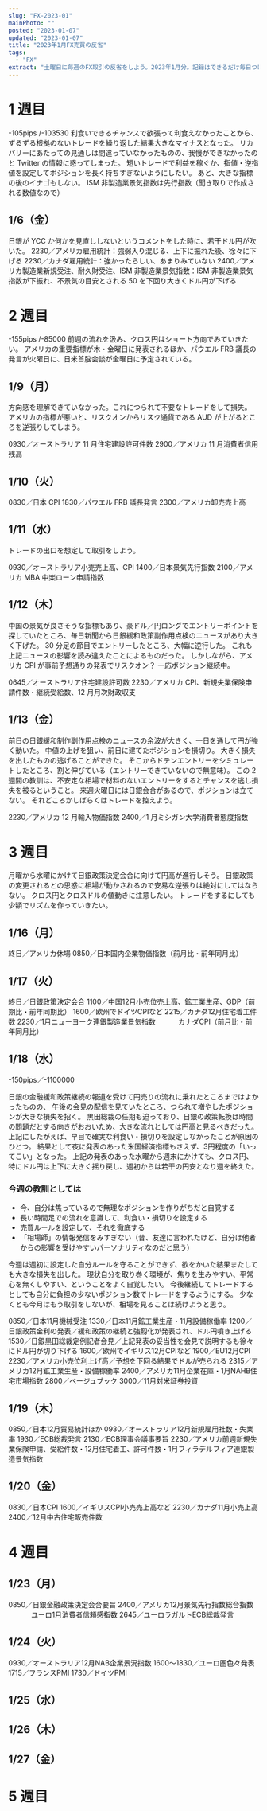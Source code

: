 ```yaml
---
slug: "FX-2023-01"
mainPhoto: ""
posted: "2023-01-07"
updated: "2023-01-07"
title: "2023年1月FX売買の反省"
tags:
  - "FX"
extract: "土曜日に毎週のFX取引の反省をしよう。2023年1月分。記録はできるだけ毎日つける。"
---
```


# 1 週目

-105pips /-103530
利食いできるチャンスで欲張って利食えなかったことから、ずるずる根拠のないトレードを繰り返した結果大きなマイナスとなった。
リカバリーにあたっての見通しは間違っていなかったものの、我慢ができなかったのと Twitter の情報に惑ってしまった。
短いトレードで利益を稼ぐか、指値・逆指値を設定してポジションを長く持ちすぎないようにしたい。
あと、大きな指標の後のイナゴもしない。
ISM 非製造業景気指数は先行指数（聞き取りで作成される数値なので）

## 1/6（金）

日銀が YCC か何かを見直ししないというコメントをした時に、若干ドル円が吹いた。
2230／アメリカ雇用統計：強弱入り混じる、上下に振れた後、徐々に下げる
2230／カナダ雇用統計：強かったらしい、あまりみていない
2400／アメリカ製造業新規受注、耐久財受注、ISM 非製造業景気指数：ISM 非製造業景気指数が下振れ、不景気の目安とされる 50 を下回り大きくドル円が下げる

# 2 週目

-155pips /-85000
前週の流れを汲み、クロス円はショート方向でみていきたい。
アメリカの重要指標が木・金曜日に発表されるほか、パウエル FRB 議長の発言が火曜日に、日米首脳会談が金曜日に予定されている。

## 1/9（月）

方向感を理解できていなかった。これにつられて不要なトレードをして損失。
アメリカの指標が悪いと、リスクオンからリスク通貨である AUD が上がるところを逆張りしてしまう。

0930／オーストラリア 11 月住宅建設許可件数
2900／アメリカ 11 月消費者信用残高

## 1/10（火）

0830／日本 CPI
1830／パウエル FRB 議長発言
2300／アメリカ卸売売上高

## 1/11（水）

トレードの出口を想定して取引をしよう。

0930／オーストラリア小売売上高、CPI
1400／日本景気先行指数
2100／アメリカ MBA 中楽ローン申請指数

## 1/12（木）

中国の景気が良さそうな指標もあり、豪ドル／円ロングでエントリーポイントを探していたところ、毎日新聞から日銀緩和政策副作用点検のニュースがあり大きく下げた。
30 分足の節目でエントリーしたところ、大幅に逆行した。
これも上記ニュースの影響を読み違えたことによるものだった。
しかしながら、アメリカ CPI が事前予想通りの発表でリスクオン？
一応ポジション継続中。

0645／オーストラリア住宅建設許可数
2230／アメリカ CPI、新規失業保険申請件数・継続受給数、12 月月次財政収支

## 1/13（金）

前日の日銀緩和制作副作用点検のニュースの余波が大きく、一日を通して円が強く動いた。
中値の上げを狙い、前日に建てたポジションを損切り。
大きく損失を出したものの逃げることができた。
そこからドテンエントリーをシミュレートしたところ、割と伸びている（エントリーできていないので無意味）。
この 2 週間の教訓は、不安定な相場で材料のないエントリーをするとチャンスを逃し損失を被るということ。
来週火曜日には日銀会合があるので、ポジションは立てない。
それどころかしばらくはトレードを控えよう。

2230／アメリカ 12 月輸入物価指数
2400／1 月ミシガン大学消費者態度指数

# 3 週目

月曜から水曜にかけて日銀政策決定会合に向けて円高が進行しそう。
日銀政策の変更されるとの思惑に相場が動かされるので安易な逆張りは絶対にしてはならない。
クロス円とクロスドルの値動きに注意したい。
トレードをするにしても少額でリズムを作っていきたい。


## 1/16（月）

終日／アメリカ休場
0850／日本国内企業物価指数（前月比・前年同月比）

## 1/17（火）

終日／日銀政策決定会合
1100／中国12月小売位売上高、鉱工業生産、GDP（前期比・前年同期比）
1600／欧州でドイツCPIなど
2215／カナダ12月住宅着工件数
2230／1月ニューヨーク連銀製造業景気指数
　　　カナダCPI（前月比・前年同月比）
   
## 1/18（水）

-150pips／-1100000

日銀の金融緩和政策継続の報道を受けて円売りの流れに乗れたところまではよかったものの、
午後の会見の配信を見ていたところ、つられて増やしたポジションが大きな損失を招く。
黒田総裁の任期も迫っており、日銀の政策転換は時間の問題だとする向きがおおいため、大きな流れとしては円高と見るべきだった。
上記にしたがえば、早目で確実な利食い・損切りを設定しなかったことが原因のひとつ。
結果として夜に発表のあった米国経済指標もさえず、3円程度の「いってこい」となった。
上記の発表のあった水曜から週末にかけても、クロス円、特にドル円は上下に大きく揺り戻し、週初からは若干の円安となり週を終えた。
### 今週の教訓としては
- 今、自分は焦っているので無理なポジションを作りがちだと自覚する
- 長い時間足での流れを意識して、利食い・損切りを設定する
- 売買ルールを設定して、それを徹底する
- 「相場師」の情報発信をみすぎない（昔、友達に言われたけど、自分は他者からの影響を受けやすいパーソナリティなのだと思う）

今週は週初に設定した自分ルールを守ることができず、欲をかいた結果またしても大きな損失を出した。
現状自分を取り巻く環境が、焦りを生みやすい、平常心を無くしやすい、ということをよく自覚したい。
今後継続してトレードするとしても自分に負担の少ないポジション数でトレードをするようにする。
少なくとも今月はもう取引をしないが、相場を見ることは続けようと思う。

0850／日本11月機械受注
1330／日本11月鉱工業生産・11月設備稼働率
1200／日銀政策金利の発表／緩和政策の継続と強靱化が発表され、ドル円噴き上げる
1530／日銀黒田総裁定例記者会見／上記発表の妥当性を会見で説明するも徐々にドル円が切り下げる
1600／欧州でイギリス12月CPIなど
1900／EU12月CPI
2230／アメリカ小売位利上げ高／予想を下回る結果でドルが売られる
2315／アメリカ12月鉱工業生産・設備稼働率
2400／アメリカ11月企業在庫・1月NAHB住宅市場指数
2800／ベージュブック
3000／11月対米証券投資

## 1/19（木）

0850／日本12月貿易統計ほか
0930／オーストラリア12月新規雇用社数・失業率
1930／ECB総裁発言
2130／ECB理事会議事要旨
2230／アメリカ前週新規失業保険申請、受給件数・12月住宅着工、許可件数・1月フィラデルフィア連銀製造景気指数

## 1/20（金）

0830／日本CPI
1600／イギリスCPI小売売上高など
2230／カナダ11月小売上高
2400／12月中古住宅販売件数

# 4 週目

## 1/23（月）
0850／日銀金融政策決定会合要旨
2400／アメリカ12月景気先行指数総合指数
　　　 ユーロ1月消費者信頼感指数
2645／ユーロラガルトECB総裁発言
## 1/24（火）
0930／オーストラリア12月NAB企業景況指数
1600〜1830／ユーロ圏色々発表
1715／フランスPMI
1730／ドイツPMI
## 1/25（水）
## 1/26（木）
## 1/27（金）

# 5 週目
